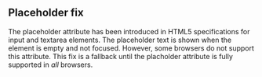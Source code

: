 Placeholder fix
---------------

The placeholder attribute has been introduced in HTML5 specifications for input and textarea elements. The placeholder text is shown when the element is empty and not focused.  However, some browsers do not support this attribute.  This fix is a fallback until the placholder attribute is fully supported in *all* browsers.